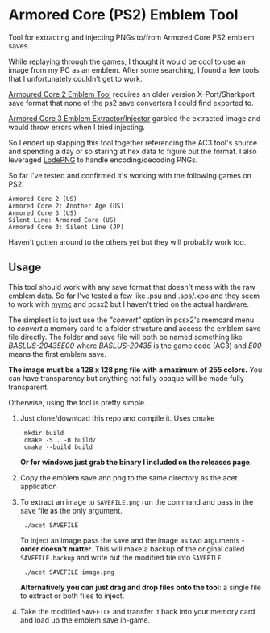 # Armored Core (PS2) Emblem Tool

Tool for extracting and injecting PNGs to/from Armored Core PS2 emblem saves.

While replaying through the games, I thought it would be cool to use an image from
my PC as an emblem. After some searching, I found a few tools that I unfortunately
couldn't get to work.

[Armoured Core 2 Emblem Tool](https://www.ps2savetools.com/download/armoured-core-2-emblem-tool/)
requires an older version X-Port/Sharkport save format that none of the ps2 save
converters I could find exported to.

[Armored Core 3 Emblem Extractor/Injector](https://www.vg-resource.com/thread-23051.html)
garbled the extracted image and would throw errors when I tried injecting.

So I ended up slapping this tool together referencing the AC3 tool's source and
spending a day or so staring at hex data to figure out the format. I also leveraged
[LodePNG](https://lodev.org/lodepng/) to handle encoding/decoding PNGs.

So far I've tested and confirmed it's working with the following games on PS2:

    Armored Core 2 (US)
    Armored Core 2: Another Age (US)
    Armored Core 3 (US)
    Silent Line: Armored Core (US)
    Armored Core 3: Silent Line (JP)

Haven't gotten around to the others yet but they will probably work too.

## Usage

This tool should work with any save format that doesn't mess with the raw emblem
data. So far I've tested a few like .psu and .sps/.xpo and they seem to work with
[mymc](http://www.csclub.uwaterloo.ca:11068/mymc/) and pcsx2 but I haven't tried
on the actual hardware.

The simplest is to just use the *"convert"* option in pcsx2's memcard menu to 
*convert* a memory card to a folder structure and access the emblem save file
directly. The folder and save file will both be named something like *BASLUS-20435E00*
where *BASLUS-20435* is the game code (AC3) and *E00* means the first emblem save.

**The image must be a 128 x 128 png file with a maximum of 255 colors.** 
You can have transparency but anything not fully opaque will be made fully
transparent.

Otherwise, using the tool is pretty simple. 

1. Just clone/download this repo and compile it. Uses cmake

        mkdir build
        cmake -S . -B build/
        cmake --build build
        
    **Or for windows just grab the binary I included on the releases page.** 

2. Copy the emblem save and png to the same directory as the acet application

3. To extract an image to ``SAVEFILE.png`` run the command and pass in the save file as 
    the only argument.

        ./acet SAVEFILE

    To inject an image pass the save and the image as two arguments - **order doesn't matter**.
    This will make a backup of the original called ``SAVEFILE.backup`` and write 
    out the modified file into ``SAVEFILE``.

        ./acet SAVEFILE image.png

    **Alternatively you can just drag and drop files onto the tool**: a single file 
    to extract or both files to inject.

4. Take the modified ``SAVEFILE`` and transfer it back into your memory card and
    load up the emblem save in-game.